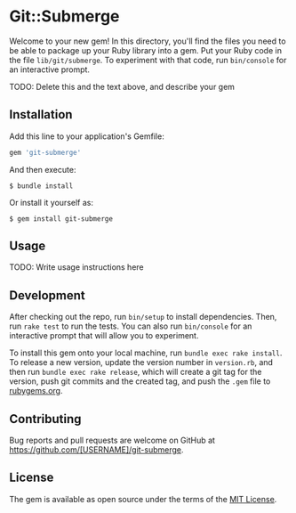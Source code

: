 # Git::Submerge

Welcome to your new gem! In this directory, you'll find the files you need to be able to package up your Ruby library into a gem. Put your Ruby code in the file `lib/git/submerge`. To experiment with that code, run `bin/console` for an interactive prompt.

TODO: Delete this and the text above, and describe your gem

## Installation

Add this line to your application's Gemfile:

```ruby
gem 'git-submerge'
```

And then execute:

    $ bundle install

Or install it yourself as:

    $ gem install git-submerge

## Usage

TODO: Write usage instructions here

## Development

After checking out the repo, run `bin/setup` to install dependencies. Then, run `rake test` to run the tests. You can also run `bin/console` for an interactive prompt that will allow you to experiment.

To install this gem onto your local machine, run `bundle exec rake install`. To release a new version, update the version number in `version.rb`, and then run `bundle exec rake release`, which will create a git tag for the version, push git commits and the created tag, and push the `.gem` file to [rubygems.org](https://rubygems.org).

## Contributing

Bug reports and pull requests are welcome on GitHub at https://github.com/[USERNAME]/git-submerge.

## License

The gem is available as open source under the terms of the [MIT License](https://opensource.org/licenses/MIT).
